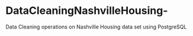 # DataCleaningNashvilleHousing-
Data Cleaning operations on Nashville Housing data set using PostgreSQL
